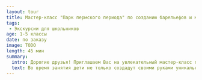 ```yaml
---
layout: tour
title: Мастер-класс "Парк пермского периода" по созданию барельефов и магнитов из гипсаМастер-класс "Парк пермского периода" по созданию барельефов и магнитов из гипса..
tags:
 - Экскурсии для школьников
age: 1-5 классы
date: по заказу
image: TODO
length: 45 мин
summary:
  intro: Дорогие друзья! Приглашаем Вас на увлекательный мастер-класс по созданию барельефов и магнитов из гипса на тему "Парк Пермского периода"
  text: Во время занятия дети не только создадут своими руками уникальные барельефы и магниты, но и узнают об истории открытия Пермского периода: <ul> <li>Как выглядела наша Земля 250 миллионов лет назад;</li> <li>Подробнее узнают о Звероящерах и растениях Пермского периода;</li> <li>Узнают о свойствах замечательного материала - гипса, которым богаты наши пермские недра;</li> </ul> Готовое изделие участник мастер-класса получает в подарок!
---
```

